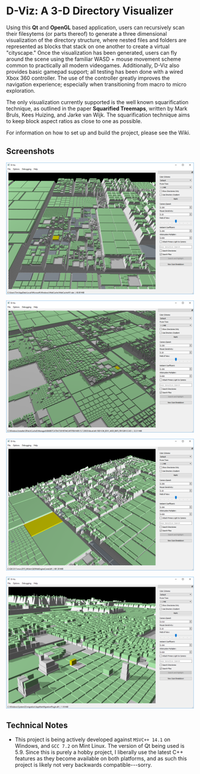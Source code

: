 # D-Viz: A 3-D Directory Visualizer

Using this **Qt** and **OpenGL** based application, users can recursively scan their filesytems (or parts thereof) to generate a three dimensional visualization of the directory structure, where nested files and folders are represented as blocks that stack on one another to create a virtual "cityscape." Once the visualization has been generated, users can fly around the scene using the familiar WASD + mouse movement scheme common to practically all modern videogames. Additionally, D-Viz also provides basic gamepad support; all testing has been done with a wired Xbox 360 controller. The use of the controller greatly improves the navigation experience; especially when transitioning from macro to micro exploration.

The only visualization currently supported is the well known squarification technique, as outlined in the paper **Squarified Treemaps**, written by Mark Bruls, Kees Huizing, and Jarke van Wijk. The squarification technique aims to keep block aspect ratios as close to one as possible.

For information on how to set up and build the project, please see the Wiki.

## Screenshots

![Example 1](https://github.com/TimSevereijns/D-Viz/blob/master/Screenshots/D-Viz-1.png)

![Example 2](https://github.com/TimSevereijns/D-Viz/blob/master/Screenshots/D-Viz-2.png)

![Example 3](https://github.com/TimSevereijns/D-Viz/blob/master/Screenshots/D-Viz-3.png)

![Example 4](https://github.com/TimSevereijns/D-Viz/blob/master/Screenshots/D-Viz-5.png)

## Technical Notes

* This project is being actively developed against `MSVC++ 14.1` on Windows, and `GCC 7.2` on Mint Linux. The version of Qt being used is 5.9. Since this is purely a hobby project, I liberally use the latest C++ features as they become available on both platforms, and as such this project is likely not very backwards compatible---sorry.
